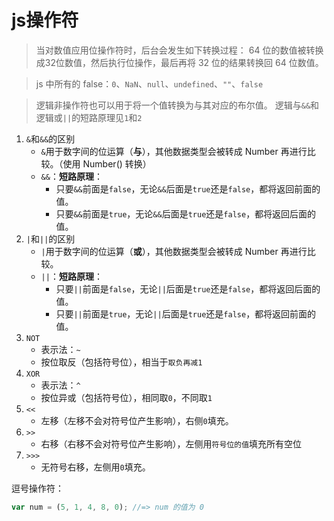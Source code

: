 # js操作符

> 当对数值应用位操作符时，后台会发生如下转换过程：
 64 位的数值被转换成32位数值，然后执行位操作，最后再将 32 位的结果转换回 64 位数值。

> js 中所有的 false：`0`、`NaN`、`null`、`undefined`、`""`、`false`

> 逻辑非操作符也可以用于将一个值转换为与其对应的布尔值。
逻辑与`&&`和逻辑或`||`的短路原理见`1`和`2`

1. `&`和`&&`的区别
    - `&`用于数字间的位运算（**与**），其他数据类型会被转成 Number 再进行比较。（使用 Number() 转换）
    - `&&`：**短路原理**：
        - 只要`&&`前面是`false`，无论`&&`后面是`true`还是`false`，都将返回前面的值。
        - 只要`&&`前面是`true`，无论`&&`后面是`true`还是`false`，都将返回后面的值。
2. `|`和`||`的区别
    - `|`用于数字间的位运算（**或**），其他数据类型会被转成 Number 再进行比较。
    - `||`：**短路原理**：
        - 只要`||`前面是`false`，无论`||`后面是`true`还是`false`，都将返回后面的值。
        - 只要`||`前面是`true`，无论`||`后面是`true`还是`false`，都将返回前面的值。
3. `NOT`
    - 表示法：`~`
    - 按位取反（包括符号位），相当于`取负再减1`
4. `XOR`
    - 表示法：`^`
    - 按位异或（包括符号位），相同取`0`，不同取`1`
5. `<<`
    - 左移（左移不会对符号位产生影响），右侧`0`填充。
6. `>>`
    - 右移（右移不会对符号位产生影响），左侧用`符号位的值`填充所有空位
7. `>>>`
    - 无符号右移，左侧用`0`填充。

逗号操作符：
```js
var num = (5, 1, 4, 8, 0); //=> num 的值为 0
```



